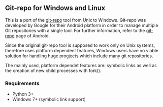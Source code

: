 
## Git-repo for Windows and Linux ##

This is a port of the [git-repo](http://source.android.com/source/version-control.html) tool from Unix to Windows.
Git-repo was developed by Google for their Android platform in order to manage multiple Git repositories with a single tool.
For further information, refer to the [git-repo](http://source.android.com/source/version-control.html) page of Android.

Since the original git-repo tool is supposed to work only on Unix systems, therefore uses platform dependent features,
Windows users have no viable solution for handling huge progjects which include many git repositories.

The mainly used, platform dependet features are: symbolic links as well as the creation of new child processes with fork().

### Requirements ###

* Python 3+
* Windows 7+ (symbolic link support)